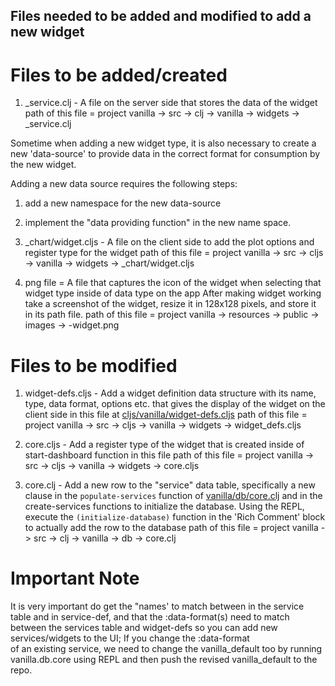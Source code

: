 ## Files needed to be added and modified to add a new widget

# Files to be added/created
1. <widgetName>_service.clj - A file on the server side that stores the data of the widget
path of this file = project vanilla -> src -> clj -> vanilla -> widgets -> <widgetName>_service.clj

Sometime when adding a new widget type, it is also necessary to create a new 'data-source' to provide data in the
correct format for consumption by the new widget.

Adding a new data source requires the following steps:

1. add a new namespace for the new data-source
2. implement the "data providing function" in the new name space.

2. <widgetName>_chart/widget.cljs - A file on the client side to add the plot options and register type for the widget
path of this file =  project vanilla -> src -> cljs -> vanilla -> widgets -> <widgetName>_chart/widget.cljs

3. png file = A file that captures the icon of the widget when selecting that widget type inside of data type on the app
After making widget working take a screenshot of the widget, resize it in 128x128 pixels, and store it in its path file.
path of this file = project vanilla -> resources -> public -> images -> <widgetName>-widget.png

# Files to be modified 

1. widget-defs.cljs - Add a widget definition data structure with its name, type, data format, options etc. that gives the display of the widget on the client side in this file at [cljs/vanilla/widget-defs.cljs]()
path of this file = project vanilla -> src -> cljs -> vanilla -> widgets -> widget_defs.cljs

2. core.cljs - Add a register type of the widget that is created inside of start-dashboard function in this file 
path of this file = project vanilla -> src -> cljs -> vanilla -> widgets -> core.cljs

3. core.clj - Add a new row to the "service" data table, specifically a new clause in the `populate-services` function of [vanilla/db/core.clj](/src/clj/vanilla/db/core.clj)
and in the create-services functions to initialize the database. 
Using the REPL, execute the `(initialize-database)` function in the 'Rich Comment' block to actually add the row to the database
path of this file = project vanilla -> src -> clj -> vanilla -> db -> core.clj 
 

# Important Note

It is very important do get the "names' to match between in the service table and
in service-def, and that the :data-format(s) need to match between the services table 
and widget-defs so you can add new services/widgets to the UI; If you change the :data-format \
of an existing service, we need to change the vanilla_default too by running vanilla.db.core using REPL
and then push the revised vanilla_default to the repo.
